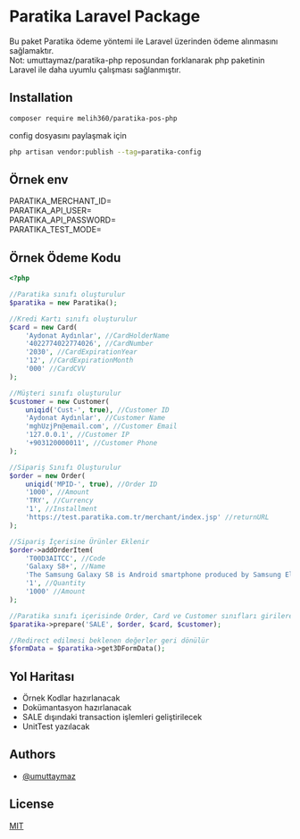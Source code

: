 
# Paratika Laravel Package

Bu paket Paratika ödeme yöntemi ile Laravel üzerinden ödeme alınmasını sağlamaktır.
<br />
Not: umuttaymaz/paratika-php reposundan forklanarak php paketinin Laravel ile daha uyumlu çalışması sağlanmıştır.



## Installation

```bash
composer require melih360/paratika-pos-php
```

config dosyasını paylaşmak için
```bash
php artisan vendor:publish --tag=paratika-config
```

## Örnek env
PARATIKA_MERCHANT_ID=
<br/>PARATIKA_API_USER=
<br/>PARATIKA_API_PASSWORD=
<br/>PARATIKA_TEST_MODE=

## Örnek Ödeme Kodu
```php
<?php

//Paratika sınıfı oluşturulur
$paratika = new Paratika();

//Kredi Kartı sınıfı oluşturulur
$card = new Card(
    'Aydonat Aydınlar', //CardHolderName
    '4022774022774026', //CardNumber
    '2030', //CardExpirationYear
    '12', //CardExpirationMonth
    '000' //CardCVV
);

//Müşteri sınıfı oluşturulur
$customer = new Customer(
    uniqid('Cust-', true), //Customer ID
    'Aydonat Aydınlar', //Customer Name
    'mghUzjPn@email.com', //Customer Email
    '127.0.0.1', //Customer IP
    '+903120000011', //Customer Phone
);

//Sipariş Sınıfı Oluşturulur
$order = new Order(
    uniqid('MPID-', true), //Order ID
    '1000', //Amount
    'TRY', //Currency
    '1', //Installment
    'https://test.paratika.com.tr/merchant/index.jsp' //returnURL
);

//Sipariş İçerisine Ürünler Eklenir
$order->addOrderItem(
    'T00D3AITCC', //Code
    'Galaxy S8+', //Name
    'The Samsung Galaxy S8 is Android smartphone produced by Samsung Electronics as part of the Samsung Galaxy S series.', //Description
    '1', //Quantity
    '1000' //Amount
);

//Paratika sınıfı içerisinde Order, Card ve Customer sınıfları girilerek hazırlanır
$paratika->prepare('SALE', $order, $card, $customer);

//Redirect edilmesi beklenen değerler geri dönülür
$formData = $paratika->get3DFormData();
```


## Yol Haritası

- Örnek Kodlar hazırlanacak
- Dokümantasyon hazırlanacak
- SALE dışındaki transaction işlemleri geliştirilecek
- UnitTest yazılacak


## Authors

- [@umuttaymaz](https://www.github.com/umuttaymaz)


## License

[MIT](https://choosealicense.com/licenses/mit/)

